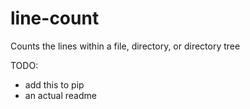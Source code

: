 # line-count
Counts the lines within a file, directory, or directory tree


TODO:
- add this to pip
- an actual readme